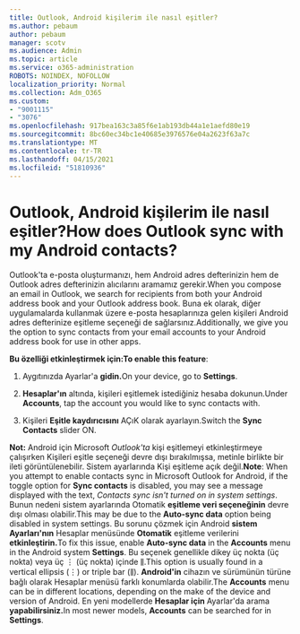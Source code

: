```yaml
---
title: Outlook, Android kişilerim ile nasıl eşitler?
ms.author: pebaum
author: pebaum
manager: scotv
ms.audience: Admin
ms.topic: article
ms.service: o365-administration
ROBOTS: NOINDEX, NOFOLLOW
localization_priority: Normal
ms.collection: Adm_O365
ms.custom:
- "9001115"
- "3076"
ms.openlocfilehash: 917bea163c3a85f6e1ab193db44a1e1aefd80e19
ms.sourcegitcommit: 8bc60ec34bc1e40685e3976576e04a2623f63a7c
ms.translationtype: MT
ms.contentlocale: tr-TR
ms.lasthandoff: 04/15/2021
ms.locfileid: "51810936"
---
```

# <a name="how-does-outlook-sync-with-my-android-contacts"></a><span data-ttu-id="11789-102">Outlook, Android kişilerim ile nasıl eşitler?</span><span class="sxs-lookup"><span data-stu-id="11789-102">How does Outlook sync with my Android contacts?</span></span>

<span data-ttu-id="11789-103">Outlook'ta e-posta oluşturmanızı, hem Android adres defterinizin hem de Outlook adres defterinizin alıcılarını aramamız gerekir.</span><span class="sxs-lookup"><span data-stu-id="11789-103">When you compose an email in Outlook, we search for recipients from both your Android address book and your Outlook address book.</span></span> <span data-ttu-id="11789-104">Buna ek olarak, diğer uygulamalarda kullanmak üzere e-posta hesaplarınıza gelen kişileri Android adres defterinize eşitleme seçeneği de sağlarsınız.</span><span class="sxs-lookup"><span data-stu-id="11789-104">Additionally, we give you the option to sync contacts from your email accounts to your Android address book for use in other apps.</span></span> 
 
<span data-ttu-id="11789-105">**Bu özelliği etkinleştirmek için:**</span><span class="sxs-lookup"><span data-stu-id="11789-105">**To enable this feature**:</span></span>
 
1. <span data-ttu-id="11789-106">Aygıtınızda Ayarlar'a **gidin.**</span><span class="sxs-lookup"><span data-stu-id="11789-106">On your device, go to **Settings**.</span></span>

2. <span data-ttu-id="11789-107">**Hesaplar'ın** altında, kişileri eşitlemek istediğiniz hesaba dokunun.</span><span class="sxs-lookup"><span data-stu-id="11789-107">Under **Accounts**, tap the account you would like to sync contacts with.</span></span>

3. <span data-ttu-id="11789-108">Kişileri **Eşitle kaydırıcısını** AÇıK olarak ayarlayın.</span><span class="sxs-lookup"><span data-stu-id="11789-108">Switch the **Sync Contacts** slider ON.</span></span>
 
<span data-ttu-id="11789-109">**Not:** Android için Microsoft *Outlook'ta* kişi eşitlemeyi etkinleştirmeye  çalışırken Kişileri eşitle seçeneği devre dışı bırakılmışsa, metinle birlikte bir ileti görüntülenebilir. Sistem ayarlarında Kişi eşitleme açık değil.</span><span class="sxs-lookup"><span data-stu-id="11789-109">**Note**: When you attempt to enable contacts sync in Microsoft Outlook for Android, if the toggle option for **Sync contacts** is disabled, you may see a message displayed with the text, *Contacts sync isn't turned on in system settings*.</span></span> <span data-ttu-id="11789-110">Bunun nedeni sistem ayarlarında Otomatik **eşitleme veri seçeneğinin** devre dışı olması olabilir.</span><span class="sxs-lookup"><span data-stu-id="11789-110">This may be due to the **Auto-sync data** option being disabled in system settings.</span></span> <span data-ttu-id="11789-111">Bu sorunu çözmek için Android **sistem Ayarları'nın** Hesaplar menüsünde **Otomatik** eşitleme verilerini **etkinleştirin.**</span><span class="sxs-lookup"><span data-stu-id="11789-111">To fix this issue, enable  **Auto-sync data** in the  **Accounts** menu in the Android system  **Settings**.</span></span> <span data-ttu-id="11789-112">Bu seçenek genellikle dikey üç nokta (üç nokta) veya üç ⋮ (üç nokta) içinde ⫼.</span><span class="sxs-lookup"><span data-stu-id="11789-112">This option is usually found in a vertical ellipsis (⋮) or triple bar (⫼).</span></span> <span data-ttu-id="11789-113">**Android'in** cihazın ve sürümünün türüne bağlı olarak Hesaplar menüsü farklı konumlarda olabilir.</span><span class="sxs-lookup"><span data-stu-id="11789-113">The  **Accounts** menu can be in different locations, depending on the make of the device and version of Android.</span></span> <span data-ttu-id="11789-114">En yeni modellerde **Hesaplar için** Ayarlar'da arama **yapabilirsiniz.**</span><span class="sxs-lookup"><span data-stu-id="11789-114">In most newer models, **Accounts** can be searched for in **Settings**.</span></span>